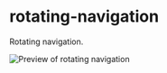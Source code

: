 # rotating-navigation

Rotating navigation.

![Preview of rotating navigation](img/rotating-navigation.gif)